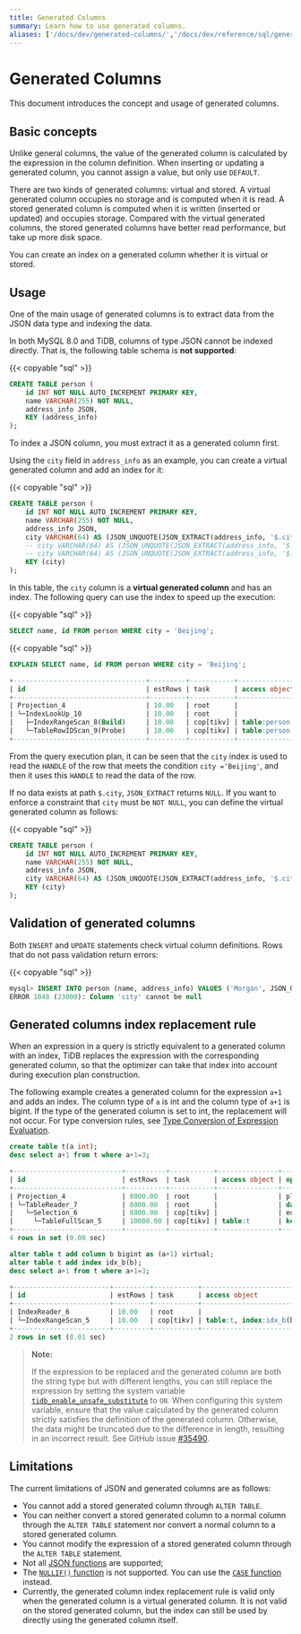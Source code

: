 ```yaml
---
title: Generated Columns
summary: Learn how to use generated columns.
aliases: ['/docs/dev/generated-columns/','/docs/dev/reference/sql/generated-columns/']
---
```


# Generated Columns

This document introduces the concept and usage of generated columns.

## Basic concepts

Unlike general columns, the value of the generated column is calculated by the expression in the column definition. When inserting or updating a generated column, you cannot assign a value, but only use `DEFAULT`.

There are two kinds of generated columns: virtual and stored. A virtual generated column occupies no storage and is computed when it is read. A stored generated column is computed when it is written (inserted or updated) and occupies storage. Compared with the virtual generated columns, the stored generated columns have better read performance, but take up more disk space.

You can create an index on a generated column whether it is virtual or stored.

## Usage

One of the main usage of generated columns is to extract data from the JSON data type and indexing the data.

In both MySQL 8.0 and TiDB, columns of type JSON cannot be indexed directly. That is, the following table schema is **not supported**:

{{< copyable "sql" >}}

```sql
CREATE TABLE person (
    id INT NOT NULL AUTO_INCREMENT PRIMARY KEY,
    name VARCHAR(255) NOT NULL,
    address_info JSON,
    KEY (address_info)
);
```

To index a JSON column, you must extract it as a generated column first.

Using the `city` field in `address_info` as an example, you can create a virtual generated column and add an index for it:

{{< copyable "sql" >}}

```sql
CREATE TABLE person (
    id INT NOT NULL AUTO_INCREMENT PRIMARY KEY,
    name VARCHAR(255) NOT NULL,
    address_info JSON,
    city VARCHAR(64) AS (JSON_UNQUOTE(JSON_EXTRACT(address_info, '$.city'))), -- virtual generated column
    -- city VARCHAR(64) AS (JSON_UNQUOTE(JSON_EXTRACT(address_info, '$.city'))) VIRTUAL, -- virtual generated column
    -- city VARCHAR(64) AS (JSON_UNQUOTE(JSON_EXTRACT(address_info, '$.city'))) STORED, -- stored generated column
    KEY (city)
);
```

In this table, the `city` column is a **virtual generated column** and has an index. The following query can use the index to speed up the execution:

{{< copyable "sql" >}}

```sql
SELECT name, id FROM person WHERE city = 'Beijing';
```

{{< copyable "sql" >}}

```sql
EXPLAIN SELECT name, id FROM person WHERE city = 'Beijing';
```

```sql
+---------------------------------+---------+-----------+--------------------------------+-------------------------------------------------------------+
| id                              | estRows | task      | access object                  | operator info                                               |
+---------------------------------+---------+-----------+--------------------------------+-------------------------------------------------------------+
| Projection_4                    | 10.00   | root      |                                | test.person.name, test.person.id                            |
| └─IndexLookUp_10                | 10.00   | root      |                                |                                                             |
|   ├─IndexRangeScan_8(Build)     | 10.00   | cop[tikv] | table:person, index:city(city) | range:["Beijing","Beijing"], keep order:false, stats:pseudo |
|   └─TableRowIDScan_9(Probe)     | 10.00   | cop[tikv] | table:person                   | keep order:false, stats:pseudo                              |
+---------------------------------+---------+-----------+--------------------------------+-------------------------------------------------------------+
```

From the query execution plan, it can be seen that the `city` index is used to read the `HANDLE` of the row that meets the condition `city ='Beijing'`, and then it uses this `HANDLE` to read the data of the row.

If no data exists at path `$.city`, `JSON_EXTRACT` returns `NULL`. If you want to enforce a constraint that `city` must be `NOT NULL`, you can define the virtual generated column as follows:

{{< copyable "sql" >}}

```sql
CREATE TABLE person (
    id INT NOT NULL AUTO_INCREMENT PRIMARY KEY,
    name VARCHAR(255) NOT NULL,
    address_info JSON,
    city VARCHAR(64) AS (JSON_UNQUOTE(JSON_EXTRACT(address_info, '$.city'))) NOT NULL,
    KEY (city)
);
```

## Validation of generated columns

Both `INSERT` and `UPDATE` statements check virtual column definitions. Rows that do not pass validation return errors:

{{< copyable "sql" >}}

```sql
mysql> INSERT INTO person (name, address_info) VALUES ('Morgan', JSON_OBJECT('Country', 'Canada'));
ERROR 1048 (23000): Column 'city' cannot be null
```

## Generated columns index replacement rule

When an expression in a query is strictly equivalent to a generated column with an index, TiDB replaces the expression with the corresponding generated column, so that the optimizer can take that index into account during execution plan construction.

The following example creates a generated column for the expression `a+1` and adds an index. The column type of `a` is int and the column type of `a+1` is bigint. If the type of the generated column is set to int, the replacement will not occur. For type conversion rules, see [Type Conversion of Expression Evaluation](/functions-and-operators/type-conversion-in-expression-evaluation.md).

```sql
create table t(a int);
desc select a+1 from t where a+1=3;
```

```sql
+---------------------------+----------+-----------+---------------+--------------------------------+
| id                        | estRows  | task      | access object | operator info                  |
+---------------------------+----------+-----------+---------------+--------------------------------+
| Projection_4              | 8000.00  | root      |               | plus(test.t.a, 1)->Column#3    |
| └─TableReader_7           | 8000.00  | root      |               | data:Selection_6               |
|   └─Selection_6           | 8000.00  | cop[tikv] |               | eq(plus(test.t.a, 1), 3)       |
|     └─TableFullScan_5     | 10000.00 | cop[tikv] | table:t       | keep order:false, stats:pseudo |
+---------------------------+----------+-----------+---------------+--------------------------------+
4 rows in set (0.00 sec)
```

```sql
alter table t add column b bigint as (a+1) virtual;
alter table t add index idx_b(b);
desc select a+1 from t where a+1=3;
```

```sql
+------------------------+---------+-----------+-------------------------+---------------------------------------------+
| id                     | estRows | task      | access object           | operator info                               |
+------------------------+---------+-----------+-------------------------+---------------------------------------------+
| IndexReader_6          | 10.00   | root      |                         | index:IndexRangeScan_5                      |
| └─IndexRangeScan_5     | 10.00   | cop[tikv] | table:t, index:idx_b(b) | range:[3,3], keep order:false, stats:pseudo |
+------------------------+---------+-----------+-------------------------+---------------------------------------------+
2 rows in set (0.01 sec)
```

> **Note:**
>
> If the expression to be replaced and the generated column are both the string type but with different lengths, you can still replace the expression by setting the system variable [`tidb_enable_unsafe_substitute`](/system-variables.md#tidb_enable_unsafe_substitute-new-in-v630) to `ON`. When configuring this system variable, ensure that the value calculated by the generated column strictly satisfies the definition of the generated column. Otherwise, the data might be truncated due to the difference in length, resulting in an incorrect result. See GitHub issue [#35490](https://github.com/pingcap/tidb/issues/35490#issuecomment-1211658886).

## Limitations

The current limitations of JSON and generated columns are as follows:

- You cannot add a stored generated column through `ALTER TABLE`.
- You can neither convert a stored generated column to a normal column through the `ALTER TABLE` statement nor convert a normal column to a stored generated column.
- You cannot modify the expression of a stored generated column through the `ALTER TABLE` statement.
- Not all [JSON functions](/functions-and-operators/json-functions.md) are supported;
- The [`NULLIF()` function](/control-flow-functions.md#nullif) is not supported. You can use the [`CASE` function](/control-flow-functions.md#case) instead.
- Currently, the generated column index replacement rule is valid only when the generated column is a virtual generated column. It is not valid on the stored generated column, but the index can still be used by directly using the generated column itself.
